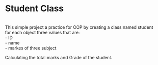 # Student Class
</br>
This simple project a practice for OOP by creating a class named student for each object three values that are: </br>
- ID 
</br>
- name
</br>
- markes of three subject
</br>

Calculating the total marks and Grade of the student.
